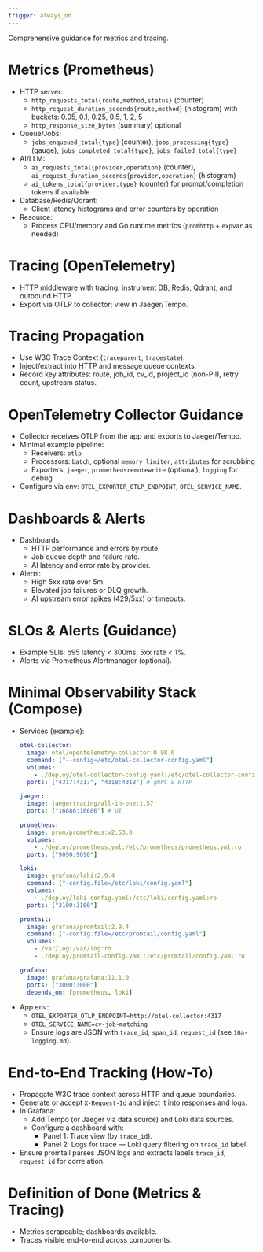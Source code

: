 ```yaml
---
trigger: always_on
---
```


Comprehensive guidance for metrics and tracing.

# Metrics (Prometheus)
- HTTP server:
  - `http_requests_total{route,method,status}` (counter)
  - `http_request_duration_seconds{route,method}` (histogram) with buckets: 0.05, 0.1, 0.25, 0.5, 1, 2, 5
  - `http_response_size_bytes` (summary) optional
- Queue/Jobs:
  - `jobs_enqueued_total{type}` (counter), `jobs_processing{type}` (gauge), `jobs_completed_total{type}`, `jobs_failed_total{type}`
- AI/LLM:
  - `ai_requests_total{provider,operation}` (counter), `ai_request_duration_seconds{provider,operation}` (histogram)
  - `ai_tokens_total{provider,type}` (counter) for prompt/completion tokens if available
- Database/Redis/Qdrant:
  - Client latency histograms and error counters by operation
- Resource:
  - Process CPU/memory and Go runtime metrics (`promhttp` + `expvar` as needed)

# Tracing (OpenTelemetry)
- HTTP middleware with tracing; instrument DB, Redis, Qdrant, and outbound HTTP.
- Export via OTLP to collector; view in Jaeger/Tempo.

# Tracing Propagation
- Use W3C Trace Context (`traceparent`, `tracestate`).
- Inject/extract into HTTP and message queue contexts.
- Record key attributes: route, job_id, cv_id, project_id (non-PII), retry count, upstream status.

# OpenTelemetry Collector Guidance
- Collector receives OTLP from the app and exports to Jaeger/Tempo.
- Minimal example pipeline:
  - Receivers: `otlp`
  - Processors: `batch`, optional `memory_limiter`, `attributes` for scrubbing
  - Exporters: `jaeger`, `prometheusremotewrite` (optional), `logging` for debug
- Configure via env: `OTEL_EXPORTER_OTLP_ENDPOINT`, `OTEL_SERVICE_NAME`.

# Dashboards & Alerts
- Dashboards:
  - HTTP performance and errors by route.
  - Job queue depth and failure rate.
  - AI latency and error rate by provider.
- Alerts:
  - High 5xx rate over 5m.
  - Elevated job failures or DLQ growth.
  - AI upstream error spikes (429/5xx) or timeouts.

# SLOs & Alerts (Guidance)
- Example SLIs: p95 latency < 300ms; 5xx rate < 1%.
- Alerts via Prometheus Alertmanager (optional).

# Minimal Observability Stack (Compose)
- Services (example):
  ```yaml
  otel-collector:
    image: otel/opentelemetry-collector:0.98.0
    command: ["--config=/etc/otel-collector-config.yaml"]
    volumes:
      - ./deploy/otel-collector-config.yaml:/etc/otel-collector-config.yaml:ro
    ports: ["4317:4317", "4318:4318"] # gRPC & HTTP

  jaeger:
    image: jaegertracing/all-in-one:1.57
    ports: ["16686:16686"] # UI

  prometheus:
    image: prom/prometheus:v2.53.0
    volumes:
      - ./deploy/prometheus.yml:/etc/prometheus/prometheus.yml:ro
    ports: ["9090:9090"]

  loki:
    image: grafana/loki:2.9.4
    command: ["-config.file=/etc/loki/config.yaml"]
    volumes:
      - ./deploy/loki-config.yaml:/etc/loki/config.yaml:ro
    ports: ["3100:3100"]

  promtail:
    image: grafana/promtail:2.9.4
    command: ["-config.file=/etc/promtail/config.yaml"]
    volumes:
      - /var/log:/var/log:ro
      - ./deploy/promtail-config.yaml:/etc/promtail/config.yaml:ro

  grafana:
    image: grafana/grafana:11.1.0
    ports: ["3000:3000"]
    depends_on: [prometheus, loki]
  ```
- App env:
  - `OTEL_EXPORTER_OTLP_ENDPOINT=http://otel-collector:4317`
  - `OTEL_SERVICE_NAME=cv-job-matching`
  - Ensure logs are JSON with `trace_id`, `span_id`, `request_id` (see `10a-logging.md`).

# End-to-End Tracking (How-To)
- Propagate W3C trace context across HTTP and queue boundaries.
- Generate or accept `X-Request-Id` and inject it into responses and logs.
- In Grafana:
  - Add Tempo (or Jaeger via data source) and Loki data sources.
  - Configure a dashboard with:
    - Panel 1: Trace view (by `trace_id`).
    - Panel 2: Logs for trace — Loki query filtering on `trace_id` label.
- Ensure promtail parses JSON logs and extracts labels `trace_id`, `request_id` for correlation.

# Definition of Done (Metrics & Tracing)
- Metrics scrapeable; dashboards available.
- Traces visible end-to-end across components.
